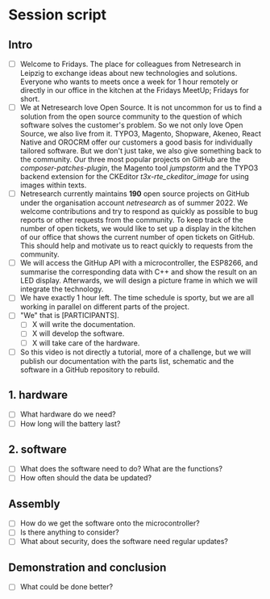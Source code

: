 # Session script

## Intro

- [ ] Welcome to Fridays. The place for colleagues from Netresearch in Leipzig to exchange ideas about new technologies and solutions. Everyone who wants to meets once a week for 1 hour remotely or directly in our office in the kitchen at the Fridays MeetUp; Fridays for short.
- [ ] We at Netresearch love Open Source. It is not uncommon for us to find a solution from the open source community to the question of which software solves the customer's problem. So we not only love Open Source, we also live from it. TYPO3, Magento, Shopware, Akeneo, React Native and OROCRM offer our customers a good basis for individually tailored software. But we don't just take, we also give something back to the community. Our three most popular projects on GitHub are the *composer-patches-plugin*, the Magento tool *jumpstorm* and the TYPO3 backend extension for the CKEditor *t3x-rte_ckeditor_image* for using images within texts.
- [ ] Netresearch currently maintains **190** open source projects on GitHub under the organisation account *netresearch* as of summer 2022. We welcome contributions and try to respond as quickly as possible to bug reports or other requests from the community. To keep track of the number of open tickets, we would like to set up a display in the kitchen of our office that shows the current number of open tickets on GitHub. This should help and motivate us to react quickly to requests from the community.
- [ ] We will access the GitHup API with a microcontroller, the ESP8266, and summarise the corresponding data with C++ and show the result on an LED display. Afterwards, we will design a picture frame in which we will integrate the technology.
- [ ] We have exactly 1 hour left. The time schedule is sporty, but we are all working in parallel on different parts of the project.
- [ ] "We" that is [PARTICIPANTS].
  - [ ] X will write the documentation.
  - [ ] X will develop the software.
  - [ ] X will take care of the hardware.
- [ ] So this video is not directly a tutorial, more of a challenge, but we will publish our documentation with the parts list, schematic and the software in a GitHub repository to rebuild.

## 1. hardware

- [ ] What hardware do we need?
- [ ] How long will the battery last?

## 2. software

- [ ] What does the software need to do? What are the functions?
- [ ] How often should the data be updated?

## Assembly

- [ ] How do we get the software onto the microcontroller?
- [ ] Is there anything to consider?
- [ ] What about security, does the software need regular updates?

## Demonstration and conclusion

- [ ] What could be done better?
